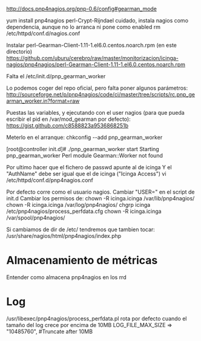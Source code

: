 http://docs.pnp4nagios.org/pnp-0.6/config#gearman_mode

yum install pnp4nagios perl-Crypt-Rijndael
  cuidado, instala nagios como dependencia, aunque no lo arranca ni pone como enabled
  rm /etc/httpd/conf.d/nagios.conf

Instalar perl-Gearman-Client-1.11-1.el6.0.centos.noarch.rpm (en este directorio)
https://github.com/uburu/cerebro/raw/master/monitorizacion/icinga-nagios/pnp4nagios/perl-Gearman-Client-1.11-1.el6.0.centos.noarch.rpm



Falta el /etc/init.d/pnp_gearman_worker

Lo podemos coger del repo oficial, pero falta poner algunos parámetros:
http://sourceforge.net/p/pnp4nagios/code/ci/master/tree/scripts/rc.pnp_gearman_worker.in?format=raw

Puestas las variables, y ejecutando con el user nagios (para que pueda escribir el pid en /var/mod_gearman por defecto):
https://gist.github.com/c8588823a9536868251b

Meterlo en el arranque:
chkconfig --add pnp_gearman_worker

[root@controller init.d]# ./pnp_gearman_worker start
Starting pnp_gearman_worker Perl module Gearman::Worker not found


Por ultimo hacer que el fichero de passwd apunte al de icinga
Y el "AuthName" debe ser igual que el de icinga ("Icinga Access")
vi /etc/httpd/conf.d/pnp4nagios.conf


Por defecto corre como el usuario nagios.
Cambiar "USER=" en el script de init.d
Cambiar los permisos de:
  chown -R icinga.icinga /var/lib/pnp4nagios/
  chown -R icinga.icinga /var/log/pnp4nagios/
  chgrp icinga /etc/pnp4nagios/process_perfdata.cfg
  chown -R icinga.icinga /var/spool/pnp4nagios/


Si cambiamos de dir de /etc/ tendremos que tambien tocar:
/usr/share/nagios/html/pnp4nagios/index.php



# Almacenamiento de métricas
Entender como almacena pnp4nagios en los rrd


# Log
/usr/libexec/pnp4nagios/process_perfdata.pl
rota por defecto cuando el tamaño del log crece por encima de 10MB
    LOG_FILE_MAX_SIZE  => "10485760",               #Truncate after 10MB

